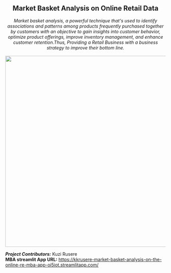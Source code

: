 ## <center> **Market Basket Analysis on Online Retail Data** 
<center><em>Market basket analysis, a powerful technique that's used to identify associations and patterns among products frequently purchased together by customers with an objective to gain insights into customer behavior, optimize product offerings, improve inventory management, and enhance customer retention.Thus, Providing a Retail Business with a business strategy to improve their bottom line.</em></center>
<br>
<center><img src="https://github.com/kkrusere/Market-Basket-Analysis-on-the-Online-Retail-Data/blob/main/Assets/MBA.jpg?raw=1" width=600/></center>

***Project Contributors:*** Kuzi Rusere<br>
**MBA streamlit App URL:** https://kkrusere-market-basket-analysis-on-the-online-re-mba-app-oi5iot.streamlitapp.com/
